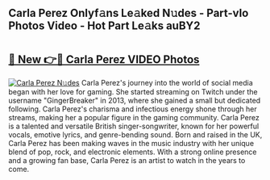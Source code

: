 ## Carla Perez Onlyf𝚊ns Le𝚊ked N𝚞des - Part-vIo Photos Video - Hot Part Le𝚊ks auBY2

# <h2><a href="http://ab68784.deff.icu/?id=Carla+Perez">🔗 New 👉🔴 Carla Perez VIDEO Photos</a></h2>

[![Carla Perez N𝚞des](https://i.imgur.com/rIISA9y.gif)](http://ab68784.deff.icu/?id=Carla+Perez)
Carla Perez's journey into the world of social media began with her love for gaming. She started streaming on Twitch under the username "GingerBreaker" in 2013, where she gained a small but dedicated following. Carla Perez's charisma and infectious energy shone through her streams, making her a popular figure in the gaming community. Carla Perez is a talented and versatile British singer-songwriter, known for her powerful vocals, emotive lyrics, and genre-bending sound. Born and raised in the UK, Carla Perez has been making waves in the music industry with her unique blend of pop, rock, and electronic elements. With a strong online presence and a growing fan base, Carla Perez is an artist to watch in the years to come.
